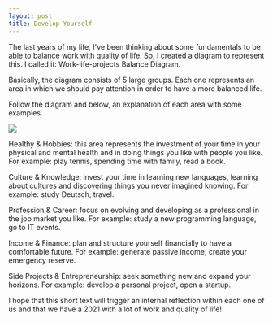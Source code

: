 ```yaml
---
layout: post
title: Develop Yourself
---
```


The last years of my life, I've been thinking about some fundamentals to be able to balance work with quality of life. So, I created a diagram to represent this. I called it: Work-life-projects Balance Diagram.

Basically, the diagram consists of 5 large groups. Each one represents an area in which we should pay attention in order to have a more balanced life.

Follow the diagram and below, an explanation of each area  with some examples.

<img src="{{site.baseurl}}/images/work_life_projects_balance_diagram.png">

Healthy & Hobbies: this area represents the investment of your time in your physical and mental health and in doing things you like with people you like. For example: play tennis, spending time with family, read a book.

Culture & Knowledge: invest your time in learning new languages, learning about cultures and discovering things you never imagined knowing. For example: study Deutsch, travel.

Profession & Career: focus on evolving and developing as a professional in the job market you like. For example: study a new programming language, go to IT events.

Income & Finance: plan and structure yourself financially to have a comfortable future. For example: generate passive income, create your emergency reserve.

Side Projects & Entrepreneurship: seek something new and expand your horizons. For example: develop a personal project, open a startup.

I hope that this short text will trigger an internal reflection within each one of us and that we have a 2021 with a lot of work and quality of life!